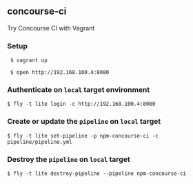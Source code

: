 ## concourse-ci

Try Concourse CI with Vagrant

### Setup

` $ vagrant up`

` $ open http://192.168.100.4:8080`

### Authenticate on `local` target environment

`$ fly -t lite login -c http://192.168.100.4:8080`

### Create or update the `pipeline` on `local` target

`$ fly -t lite set-pipeline -p npm-concourse-ci -c pipeline/pipeline.yml`

### Destroy the `pipeline` on `local` target

`$ fly -t lite destroy-pipeline --pipeline npm-concourse-ci`
